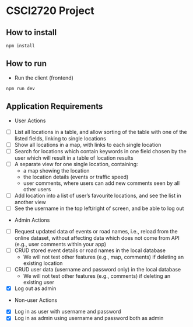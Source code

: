 # CSCI2720 Project
## How to install
```
npm install
```
## How to run
* Run the client (frontend)
```
npm run dev
```
## Application Requirements
* User Actions
- [ ] List all locations in a table, and allow sorting of the table with one of the listed fields, 
linking to single locations
- [ ] Show all locations in a map, with links to each single location
- [ ] Search for locations which contain keywords in one field chosen by the user which 
will result in a table of location results
- [ ] A separate view for one single location, containing:
    * a map showing the location
    * the location details (events or traffic speed)
    * user comments, where users can add new comments seen by all other users
- [ ] Add location into a list of user’s favourite locations, and see the list in another view
- [ ] See the username in the top left/right of screen, and be able to log out
* Admin Actions
- [ ] Request updated data of events or road names, i.e., reload from the online dataset, 
without affecting data which does not come from API (e.g., user comments within 
your app)
- [ ] CRUD stored event details or road names in the local database
    * We will not test other features (e.g., map, comments) if deleting an existing location
- [ ] CRUD user data (username and password only) in the local database
    * We will not test other features (e.g., comments) if deleting an existing user
- [x] Log out as admin
* Non-user Actions
- [x] Log in as user with username and password
- [x] Log in as admin using username and password both as admin
